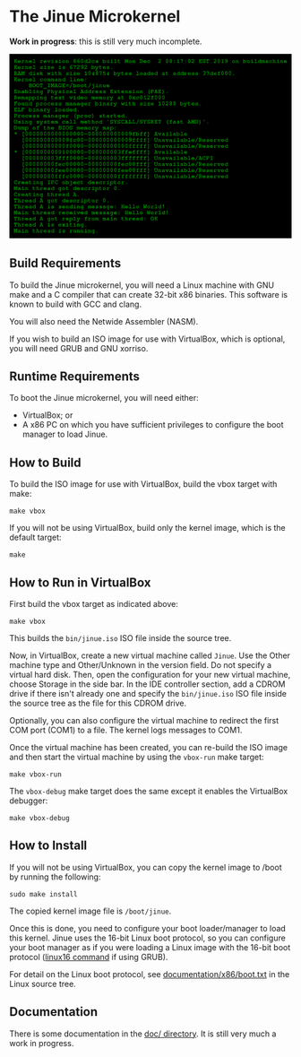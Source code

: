 # The Jinue Microkernel #

**Work in progress**: this is still very much incomplete.

![Screenshot](https://raw.githubusercontent.com/phaubertin/jinue/master/doc/screenshot.png)

Build Requirements
------------------

To build the Jinue microkernel, you will need a Linux machine with GNU make and
a C compiler that can create 32-bit x86 binaries. This software is known to
build with GCC and clang.

You will also need the Netwide Assembler (NASM).

If you wish to build an ISO image for use with VirtualBox, which is optional,
you will need GRUB and GNU xorriso.

Runtime Requirements
--------------------

To boot the Jinue microkernel, you will need either:
* VirtualBox; or
* A x86 PC on which you have sufficient privileges to configure the boot manager
to load Jinue.

How to Build
------------

To build the ISO image for use with VirtualBox, build the vbox target with make:
```
make vbox
```
If you will not be using VirtualBox, build only the kernel image, which is the
default target:
```
make
```

How to Run in VirtualBox
------------------------
First build the vbox target as indicated above:
```
make vbox
```
This builds the `bin/jinue.iso` ISO file inside the source tree.

Now, in VirtualBox, create a new virtual machine called `Jinue`. Use the Other
machine type and Other/Unknown in the version field. Do not specify a virtual
hard disk. Then, open the configuration for your new virtual machine, choose
Storage in the side bar. In the IDE controller section, add a CDROM drive if
there isn't already one and specify the `bin/jinue.iso` ISO file inside the
source tree as the file for this CDROM drive.

Optionally, you can also configure the virtual machine to redirect the first
COM port (COM1) to a file. The kernel logs messages to COM1.

Once the virtual machine has been created, you can re-build the ISO image and
then start the virtual machine by using the `vbox-run` make target:
```
make vbox-run
```
The `vbox-debug` make target does the same except it enables the VirtualBox
debugger:
```
make vbox-debug
```

How to Install
--------------

If you will not be using VirtualBox, you can copy the kernel image to /boot by
running the following:
```
sudo make install
```
The copied kernel image file is `/boot/jinue`.

Once this is done, you need to configure your boot loader/manager to load this
kernel. Jinue uses the 16-bit Linux boot protocol, so you can configure your
boot manager as if you were loading a Linux image with the 16-bit boot protocol
([linux16 command](devel/virtualbox/grub.cfg#L29) if using GRUB).

For detail on the Linux boot protocol, see
[documentation/x86/boot.txt](https://www.kernel.org/doc/Documentation/x86/boot.txt)
in the Linux source tree.

Documentation
-------------

There is some documentation in the [doc/ directory](doc/README.md). It is still
very much a work in progress.
